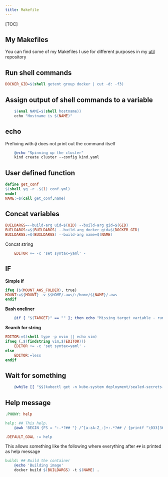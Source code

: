 ```yaml
---
title: Makefile
---
```


[TOC]

## My Makefiles

You can find some of my Makefiles I use for different purposes in my [util](https://github.com/Allaman/utils/tree/main/makefile) repository


## Run shell commands 

```makefile
DOCKER_GID=$(shell getent group docker | cut -d: -f3)
```
## Assign output of shell commands to a variable

```makefile
	$(eval NAME=$(shell hostname))
    echo "Hostname is $(NAME)"
```

## echo

Prefixing with `@` does not print out the command itself

```makefile
	@echo "Spinning up the cluster"
	kind create cluster --config kind.yaml
```

## User defined function
```makefile
define get_conf
$(shell yq -r .$(1) conf.yml)
endef
NAME:=$(call get_conf,name)
```

## Concat variables
```makefile
BUILDARGS=--build-arg uid=$(UID) --build-arg gid=$(GID)
BUILDARGS:=$(BUILDARGS) --build-arg docker_gid=$(DOCKER_GID)
BUILDARGS:=$(BUILDARGS) --build-arg name=$(NAME)
```

Concat string
```makefile
	EDITOR += -c 'set syntax=yaml' -
```

## IF

**Simple if**
```makefile
ifeq ($(MOUNT_AWS_FOLDER), true)
MOUNT:=${MOUNT} -v $$HOME/.aws/:/home/${NAME}/.aws
endif
```

**Bash oneliner**
```makefile
	@if [ "$(TARGET)" == "" ]; then echo "Missing target variable - run make targets for possible values"; exit 1; fi
```

**Search for string**
```makefile
EDITOR:=$(shell type -p nvim || echo vim)
ifneq (,$(findstring vim,$(EDITOR)))
	EDITOR += -c 'set syntax=yaml' -
else
	EDITOR:=less
endif
```

## Wait for something

```makefile
	@while [[ "$$(kubectl get -n kube-system deployment/sealed-secrets-controller -o json | jq '.status.readyReplicas')" != "1" ]]; do sleep 5; done
```

## Help message
```makefile
.PHONY: help

help: ## This help.
	@awk 'BEGIN {FS = ":.*?## "} /^[a-zA-Z_-]+:.*?## / {printf "\033[36m%-30s\033[0m %s\n", $$1, $$2}' $(MAKEFILE_LIST)

.DEFAULT_GOAL := help
```
This allows something like the following where everything after `##` is printed as help message
```makefile
build: ## Build the container
	@echo 'Building image'
	docker build $(BUILDARGS) -t $(NAME) .
```
